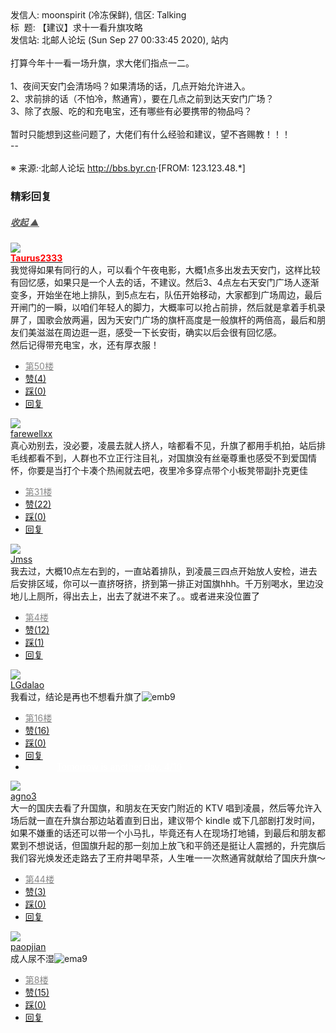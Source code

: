 <div class="a-content-wrap">发信人: moonspirit (冷冻保鲜), 信区: Talking<br>标&nbsp;&nbsp;题: 【建议】求十一看升旗攻略<br>发信站: 北邮人论坛 (Sun Sep 27 00:33:45 2020), 站内<br><br>打算今年十一看一场升旗，求大佬们指点一二。<br><br>1、夜间天安门会清场吗？如果清场的话，几点开始允许进入。<br>2、求前排的话（不怕冷，熬通宵），要在几点之前到达天安门广场？<br>3、除了衣服、吃的和充电宝，还有哪些有必要携带的物品吗？<br><br>暂时只能想到这些问题了，大佬们有什么经验和建议，望不吝赐教！！！<br>--<br><br><font class="f000"></font><font class="f004">※ 来源:·北邮人论坛 <a target="_blank" href="http://bbs.byr.cn">http://bbs.byr.cn</a>·[FROM: 123.123.48.*]</font><font class="f000"><br></font><div id="nice_view" class="corner" style="margin:0;display:block"><div class="a-nice-comment-divline"><h3><span>精彩回复</span></h3><h5><a class="a-func-toggle" style="color:#555;" href="#">收起 ▲</a></h5></div><div class="a-nice-comment"><div class="a-nice-comment-item"><a class="a-nice-comment-face" href="/user/query/Taurus2333"><img src="https://bbs.byr.cn/img/face_default_m.jpg"></a><div class="a-nice-comment-cell"><div class="a-nice-comment-id"><a href="/user/query/Taurus2333"><strong style="color:red;">Taurus2333</strong></a></div><div class="a-nice-comment-content">我觉得如果有同行的人，可以看个午夜电影，大概1点多出发去天安门，这样比较有回忆感，如果只是一个人去的话，不建议。然后3、4点左右天安门广场人逐渐变多，开始坐在地上排队，到5点左右，队伍开始移动，大家都到广场周边，最后开闸门的一瞬，以咱们年轻人的脚力，大概率可以抢占前排，然后就是拿着手机录屏了，国歌会放两遍，因为天安门广场的旗杆高度是一般旗杆的两倍高，最后和朋友们美滋滋在周边逛一逛，感受一下长安街，确实以后会很有回忆感。<br>然后记得带充电宝，水，还有厚衣服！</div><div><ul class="a-func a-nice-comment-func"><li><a class="a-nice-comment-floor" style="color:#888;" title="点击跳转" href="/article/Talking/6228258?s=6228420">第50楼</a></li><li><a href="/article/Talking/ajax_voteup/6228420.json" class="a-func-like" id="like_list6228420"><samp class="ico-pos-zaninactive" id="icon_like_list6228420"></samp>赞(4)</a></li><li><a href="/article/Talking/ajax_votedown/6228420.json" id="listCai6228420" class="a-func-cai"><samp class="ico-pos-caiinactive" id="icon_list_cai6228420"></samp>踩(0)</a></li><li><samp class="ico-pos-reply"></samp><a href="/article/Talking/post/6228420" class="a-post">回复</a></li></ul></div></div></div><div class="a-nice-comment-item"><a class="a-nice-comment-face" href="/user/query/farewellxx"><img src="https://bbs.byr.cn/img/face_default_m.jpg"></a><div class="a-nice-comment-cell"><div class="a-nice-comment-id"><a href="/user/query/farewellxx">farewellxx</a></div><div class="a-nice-comment-content">真心劝别去，没必要，凌晨去就人挤人，啥都看不见，升旗了都用手机拍，站后排毛线都看不到，人群也不立正行注目礼，对国旗没有丝毫尊重也感受不到爱国情怀，你要是当打个卡凑个热闹就去吧，夜里冷多穿点带个小板凳带副扑克更佳</div><div><ul class="a-func a-nice-comment-func"><li><a class="a-nice-comment-floor" style="color:#888;" title="点击跳转" href="/article/Talking/6228258?s=6228324">第31楼</a></li><li><a href="/article/Talking/ajax_voteup/6228324.json" class="a-func-like" id="like_list6228324"><samp class="ico-pos-zaninactive" id="icon_like_list6228324"></samp>赞(22)</a></li><li><a href="/article/Talking/ajax_votedown/6228324.json" id="listCai6228324" class="a-func-cai"><samp class="ico-pos-caiinactive" id="icon_list_cai6228324"></samp>踩(0)</a></li><li><samp class="ico-pos-reply"></samp><a href="/article/Talking/post/6228324" class="a-post">回复</a></li></ul></div></div></div><div class="a-nice-comment-item"><a class="a-nice-comment-face" href="/user/query/Jmss"><img src="https://bbs.byr.cn/img/face_default_m.jpg"></a><div class="a-nice-comment-cell"><div class="a-nice-comment-id"><a href="/user/query/Jmss">Jmss</a></div><div class="a-nice-comment-content">我去过，大概10点左右到的，一直站着排队，到凌晨三四点开始放人安检，进去后安排区域，你可以一直挤呀挤，挤到第一排正对国旗hhh。千万别喝水，里边没地儿上厕所，得出去上，出去了就进不来了。。或者进来没位置了</div><div><ul class="a-func a-nice-comment-func"><li><a class="a-nice-comment-floor" style="color:#888;" title="点击跳转" href="/article/Talking/6228258?s=6228263">第4楼</a></li><li><a href="/article/Talking/ajax_voteup/6228263.json" class="a-func-like" id="like_list6228263"><samp class="ico-pos-zaninactive" id="icon_like_list6228263"></samp>赞(12)</a></li><li><a href="/article/Talking/ajax_votedown/6228263.json" id="listCai6228263" class="a-func-cai"><samp class="ico-pos-caiinactive" id="icon_list_cai6228263"></samp>踩(1)</a></li><li><samp class="ico-pos-reply"></samp><a href="/article/Talking/post/6228263" class="a-post">回复</a></li></ul></div></div></div><div class="a-nice-comment-item"><a class="a-nice-comment-face" href="/user/query/LGdalao"><img src="https://bbs.byr.cn/img/face_default_f.jpg"></a><div class="a-nice-comment-cell"><div class="a-nice-comment-id"><a href="/user/query/LGdalao">LGdalao</a></div><div class="a-nice-comment-content">我看过，结论是再也不想看升旗了<img src="/img/ubb/emb/9.gif" alt="emb9" style="display:inline;border-style:none"></div><div><ul class="a-func a-nice-comment-func"><li><a class="a-nice-comment-floor" style="color:#888;" title="点击跳转" href="/article/Talking/6228258?s=6228277">第16楼</a></li><li><a href="/article/Talking/ajax_voteup/6228277.json" class="a-func-like" id="like_list6228277"><samp class="ico-pos-zaninactive" id="icon_like_list6228277"></samp>赞(16)</a></li><li><a href="/article/Talking/ajax_votedown/6228277.json" id="listCai6228277" class="a-func-cai"><samp class="ico-pos-caiinactive" id="icon_list_cai6228277"></samp>踩(0)</a></li><li><samp class="ico-pos-reply"></samp><a href="/article/Talking/post/6228277" class="a-post">回复</a></li><li><a href="#" style="color:white;margin:0px 50px;">Tomorrow is another day. 4/10</a></li></ul></div></div></div><div class="a-nice-comment-item"><a class="a-nice-comment-face" href="/user/query/agno3"><img src="https://bbs.byr.cn/uploadFace/A/agno3.4509.gif"></a><div class="a-nice-comment-cell"><div class="a-nice-comment-id"><a href="/user/query/agno3">agno3</a></div><div class="a-nice-comment-content">大一的国庆去看了升国旗，和朋友在天安门附近的 KTV 唱到凌晨，然后等允许入场后就一直在升旗台那边站着直到日出，建议带个 kindle 或下几部剧打发时间，如果不嫌重的话还可以带一个小马扎，毕竟还有人在现场打地铺，到最后和朋友都累到不想说话，但国旗升起的那一刻加上放飞和平鸽还是挺让人震撼的，升完旗后我们容光焕发还走路去了王府井喝早茶，人生唯一一次熬通宵就献给了国庆升旗～</div><div><ul class="a-func a-nice-comment-func"><li><a class="a-nice-comment-floor" style="color:#888;" title="点击跳转" href="/article/Talking/6228258?s=6228388">第44楼</a></li><li><a href="/article/Talking/ajax_voteup/6228388.json" class="a-func-like" id="like_list6228388"><samp class="ico-pos-zaninactive" id="icon_like_list6228388"></samp>赞(3)</a></li><li><a href="/article/Talking/ajax_votedown/6228388.json" id="listCai6228388" class="a-func-cai"><samp class="ico-pos-caiinactive" id="icon_list_cai6228388"></samp>踩(0)</a></li><li><samp class="ico-pos-reply"></samp><a href="/article/Talking/post/6228388" class="a-post">回复</a></li></ul></div></div></div><div class="a-nice-comment-item"><a class="a-nice-comment-face" href="/user/query/paopjian"><img src="https://bbs.byr.cn/img/face_default_m.jpg"></a><div class="a-nice-comment-cell"><div class="a-nice-comment-id"><a href="/user/query/paopjian">paopjian</a></div><div class="a-nice-comment-content">成人尿不湿<img src="/img/ubb/ema/9.gif" alt="ema9" style="display:inline;border-style:none"></div><div><ul class="a-func a-nice-comment-func"><li><a class="a-nice-comment-floor" style="color:#888;" title="点击跳转" href="/article/Talking/6228258?s=6228268">第8楼</a></li><li><a href="/article/Talking/ajax_voteup/6228268.json" class="a-func-like" id="like_list6228268"><samp class="ico-pos-zaninactive" id="icon_like_list6228268"></samp>赞(15)</a></li><li><a href="/article/Talking/ajax_votedown/6228268.json" id="listCai6228268" class="a-func-cai"><samp class="ico-pos-caiinactive" id="icon_list_cai6228268"></samp>踩(0)</a></li><li><samp class="ico-pos-reply"></samp><a href="/article/Talking/post/6228268" class="a-post">回复</a></li></ul></div></div></div></div></div><!--成就解锁：彩蛋2号获得！输入魂斗罗秘籍可解锁彩蛋3号。hint： IE 0=A  1=B--来自bbs.byr.cn----></div>
